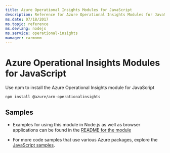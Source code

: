 ```yaml
---
title: Azure Operational Insights Modules for JavaScript
description: Reference for Azure Operational Insights Modules for JavaScript
ms.date: 07/18/2017
ms.topic: reference
ms.devlang: nodejs
ms.service: operational-insights
manager: carmonm
---
```

# Azure Operational Insights Modules for JavaScript

Use npm to install the Azure Operational Insights module for JavaScript

```bash
npm install @azure/arm-operationalinsights
```

## Samples

* Examples for using this module in Node.js as well as browser applications can be found in the [README for the module](https://www.npmjs.com/package/@azure/arm-operationalinsights)

* For more code samples that use various Azure packages, explore the [JavaScript samples](https://docs.microsoft.com/samples/browse/?languages=javascript).

